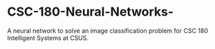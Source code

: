 # CSC-180-Neural-Networks-
A neural network to solve an image classification problem for CSC 180 Intelligent Systems at CSUS.  
